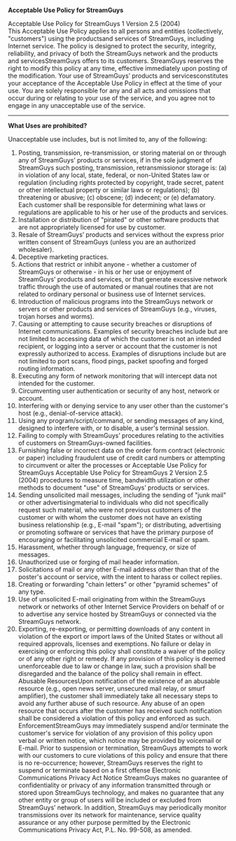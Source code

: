 **Acceptable Use Policy for StreamGuys**

Acceptable Use Policy for StreamGuys 1 Version 2.5 (2004)  
This Acceptable Use Policy applies to all persons and entities (collectively, "customers") using the productsand services of StreamGuys, including Internet service. The policy is designed to protect the security, integrity, reliability, and privacy of both the StreamGuys network and the products and servicesStreamGuys offers to its customers. StreamGuys reserves the right to modify this policy at any time, effective immediately upon posting of the modification. Your use of StreamGuys’ products and servicesconstitutes your acceptance of the Acceptable Use Policy in effect at the time of your use. You are solely responsible for any and all acts and omissions that occur during or relating to your use of the service, and you agree not to engage in any unacceptable use of the service.

* * *

**What Uses are prohibited?**

Unacceptable use includes, but is not limited to, any of the following:

1. Posting, transmission, re-transmission, or storing material on or through any of StreamGuys’ products or services, if in the sole judgment of StreamGuys such posting, transmission, retransmissionor storage is: (a) in violation of any local, state, federal, or non-United States law or regulation (including rights protected by copyright, trade secret, patent or other intellectual property or similar laws or regulations); (b) threatening or abusive; (c) obscene; (d) indecent; or (e) defamatory. Each customer shall be responsible for determining what laws or regulations are applicable to his or her use of the products and services.
2. Installation or distribution of "pirated" or other software products that are not appropriately licensed for use by customer.
3. Resale of StreamGuys’ products and services without the express prior written consent of StreamGuys (unless you are an authorized wholesaler).
4. Deceptive marketing practices.
5. Actions that restrict or inhibit anyone - whether a customer of StreamGuys or otherwise - in his or her use or enjoyment of StreamGuys’ products and services, or that generate excessive network traffic through the use of automated or manual routines that are not related to ordinary personal or business use of Internet services.
6. Introduction of malicious programs into the StreamGuys network or servers or other products and services of StreamGuys (e.g., viruses, trojan horses and worms).
7. Causing or attempting to cause security breaches or disruptions of Internet communications. Examples of security breaches include but are not limited to accessing data of which the customer is not an intended recipient, or logging into a server or account that the customer is not expressly authorized to access. Examples of disruptions include but are not limited to port scans, flood pings, packet spoofing and forged routing information.
8. Executing any form of network monitoring that will intercept data not intended for the customer.
9. Circumventing user authentication or security of any host, network or account.
10. Interfering with or denying service to any user other than the customer's host (e.g., denial-of-service attack).
11. Using any program/script/command, or sending messages of any kind, designed to interfere with, or to disable, a user's terminal session.
12. Failing to comply with StreamGuys’ procedures relating to the activities of customers on StreamGuys-owned facilities.
13. Furnishing false or incorrect data on the order form contract (electronic or paper) including fraudulent use of credit card numbers or attempting to circumvent or alter the processes or Acceptable Use Policy for StreamGuys Acceptable Use Policy for StreamGuys 2 Version 2.5 (2004) procedures to measure time, bandwidth utilization or other methods to document "use" of StreamGuys’ products or services.
14. Sending unsolicited mail messages, including the sending of "junk mail" or other advertisingmaterial to individuals who did not specifically request such material, who were not previous customers of the customer or with whom the customer does not have an existing business relationship (e.g., E-mail "spam"); or distributing, advertising or promoting software or services that have the primary purpose of encouraging or facilitating unsolicited commercial E-mail or spam.
15. Harassment, whether through language, frequency, or size of messages.
16. Unauthorized use or forging of mail header information.
17. Solicitations of mail or any other E-mail address other than that of the poster's account or service, with the intent to harass or collect replies.
18. Creating or forwarding "chain letters" or other "pyramid schemes" of any type.
19. Use of unsolicited E-mail originating from within the StreamGuys network or networks of other Internet Service Providers on behalf of or to advertise any service hosted by StreamGuys or connected via the StreamGuys network.
20. Exporting, re-exporting, or permitting downloads of any content in violation of the export or import laws of the United States or without all required approvals, licenses and exemptions. No failure or delay in exercising or enforcing this policy shall constitute a waiver of the policy or of any other right or remedy. If any provision of this policy is deemed unenforceable due to law or change in law, such a provision shall be disregarded and the balance of the policy shall remain in effect. Abusable ResourcesUpon notification of the existence of an abusable resource (e.g., open news server, unsecured mail relay, or smurf amplifier), the customer shall immediately take all necessary steps to avoid any further abuse of such resource. Any abuse of an open resource that occurs after the customer has received such notification shall be considered a violation of this policy and enforced as such. EnforcementStreamGuys may immediately suspend and/or terminate the customer's service for violation of any provision of this policy upon verbal or written notice, which notice may be provided by voicemail or E-mail. Prior to suspension or termination, StreamGuys attempts to work with our customers to cure violations of this policy and ensure that there is no re-occurrence; however, StreamGuys reserves the right to suspend or terminate based on a first offense Electronic Communications Privacy Act Notice StreamGuys makes no guarantee of confidentiality or privacy of any information transmitted through or stored upon StreamGuys technology, and makes no guarantee that any other entity or group of users will be included or excluded from StreamGuys’ network. In addition, StreamGuys may periodically monitor transmissions over its network for maintenance, service quality assurance or any other purpose permitted by the Electronic Communications Privacy Act, P.L. No. 99-508, as amended.